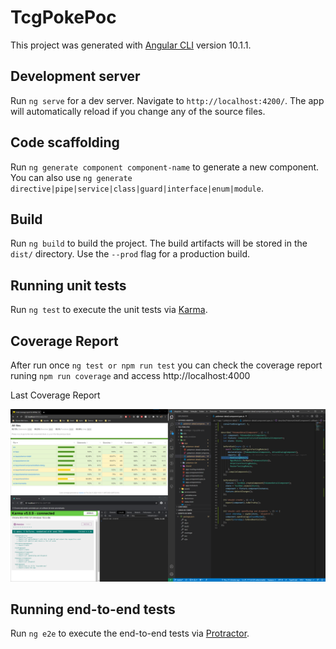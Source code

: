 # TcgPokePoc

This project was generated with [Angular CLI](https://github.com/angular/angular-cli) version 10.1.1.

## Development server

Run `ng serve` for a dev server. Navigate to `http://localhost:4200/`. The app will automatically reload if you change any of the source files.

## Code scaffolding

Run `ng generate component component-name` to generate a new component. You can also use `ng generate directive|pipe|service|class|guard|interface|enum|module`.

## Build

Run `ng build` to build the project. The build artifacts will be stored in the `dist/` directory. Use the `--prod` flag for a production build.

## Running unit tests

Run `ng test` to execute the unit tests via [Karma](https://karma-runner.github.io).

## Coverage Report

After run once `ng test or npm run test` you can check the coverage report runing `npm run coverage` and access http://localhost:4000

Last Coverage Report

![Last Coverage Report](https://github.com/DioLps/tgc-poke-poc/blob/master/src/assets/coverage.png?raw=true)

## Running end-to-end tests

Run `ng e2e` to execute the end-to-end tests via [Protractor](http://www.protractortest.org/).
